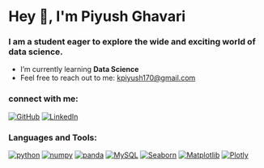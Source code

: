 #                                                                                   Hey :raising_hand:, I'm Piyush Ghavari                     # 
### I am a student eager to explore the wide and exciting world of data science.
-  I’m currently learning **Data Science** 
-  Feel free to reach out to me: kpiyush170@gmail.com

### connect with me:

[![GitHub](https://img.icons8.com/ios-glyphs/48/000000/github.png)](https://github.com/Piyush-ghavari)
[![LinkedIn](https://img.icons8.com/color/48/000000/linkedin.png)](https://www.linkedin.com/in/piyush-ghavari-582645158/)

### Languages and Tools:
[![python](https://img.icons8.com/?size=100&id=pIJdjOoL6KfU&format=png&color=000000/github.png)](https://www.python.org)
[![numpy](https://img.icons8.com/?size=100&id=aR9CXyMagKIS&format=png&color=000000/github.png)](https://numpy.org)
[![panda](https://img.icons8.com/?size=100&id=xSkewUSqtErH&format=png&color=000000/github.png)](https://pandas.pydata.org)
[![MySQL](https://img.icons8.com/?size=100&id=9nLaR5KFGjN0&format=png&color=000000/github.png)](https://www.mysql.com)
[![Seaborn](https://img.icons8.com/external-flaticons-flat-flat-icons/64/000000/external-data-science-computer-science-flaticons-flat-flat-icons.png)](https://seaborn.pydata.org)
[![Matplotlib](https://img.icons8.com/external-flaticons-lineal-color-flat-icons/64/000000/external-graph-data-science-flaticons-lineal-color-flat-icons.png)](https://matplotlib.org)
[![Plotly](https://img.icons8.com/color/48/000000/line-chart.png)](https://plotly.com)




